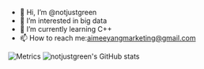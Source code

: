 - 👋 Hi, I’m @notjustgreen
- 👀 I’m interested in big data
- 🌱 I’m currently learning C++
- 📫 How to reach me:aimeeyangmarketing@gmail.com

<!---
notjustgreen/notjustgreen is a ✨ special ✨ repository because its `README.md` (this file) appears on your GitHub profile.
You can click the Preview link to take a look at your changes.
--->
![Metrics](https://metrics.lecoq.io/notjustgreen?template=classic&base=header%2C%20activity%2C%20community%2C%20repositories%2C%20metadata&base.indepth=false&base.hireable=false&base.skip=false&config.timezone=Asia%2FShanghai)
![notjustgreen's GitHub stats](https://github-readme-stats.vercel.app/api?username=notjustgreen&show_icons=true&theme=radical)
